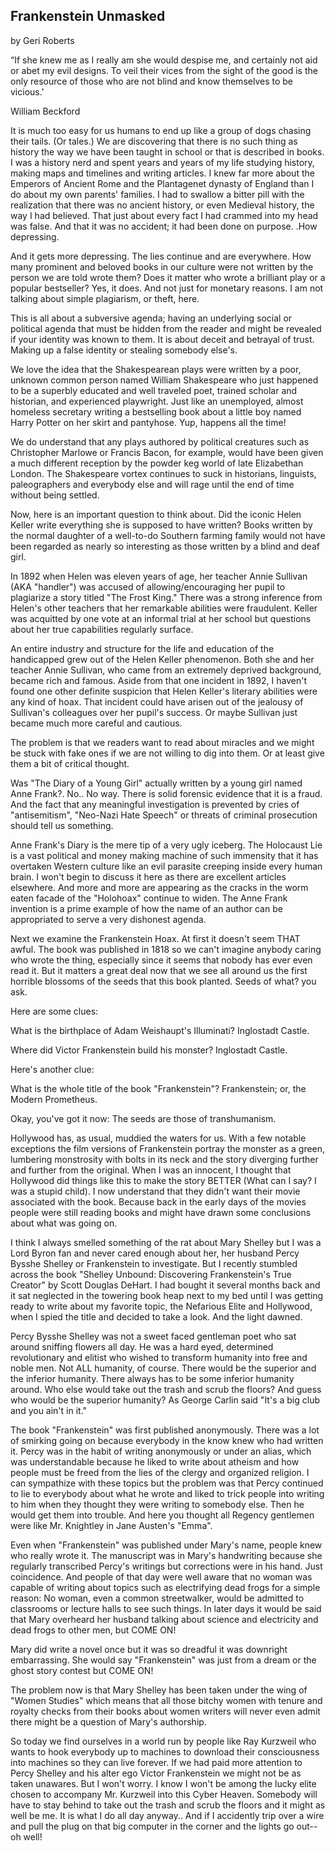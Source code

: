 ## Frankenstein Unmasked

by Geri Roberts


“If she knew me as I really am she would despise me, and certainly not aid or abet my evil designs. To veil their vices from the sight of the good is the only resource of those who are not blind and know themselves to be vicious.'

William Beckford



It is much too easy for us humans to end up like a group of dogs chasing their tails. (Or tales.)  We are discovering that there is no such thing as history the way we have been taught in school or that is described in books.  I was a history nerd and spent years and years of my life studying history, making maps and timelines and writing articles.  I knew far more about the Emperors of Ancient Rome and the Plantagenet dynasty of England than I do about my own parents' families.  I had to swallow a bitter pill with the realization that there was no ancient history, or even Medieval history, the way I had believed. That just about every fact I had crammed into my head was false.  And that it was no accident; it had been done on purpose. .How depressing.

And it gets more depressing.  The lies continue and are everywhere.  How many prominent and beloved books in our culture were not written by the person we are told wrote them?  Does it matter who wrote a brilliant play or a popular bestseller?  Yes, it does.  And not just for monetary reasons.  I am not talking about simple plagiarism, or theft, here.

This is all about a subversive agenda; having an underlying social or political agenda that must be hidden from the reader and might be revealed if your identity was known to them.  It is about deceit and betrayal of trust.  Making up a false identity or stealing somebody else's.

We love the idea that the Shakespearean plays were written by a poor, unknown common person named William Shakespeare who just happened to be a superbly educated and well traveled poet, trained scholar and historian, and experienced playwright.  Just like an unemployed, almost homeless secretary writing a bestselling book about a little boy named Harry Potter on her skirt and pantyhose.  Yup, happens all the time!

We do understand that any plays authored by political creatures such as Christopher Marlowe or Francis Bacon, for example, would have been given a much different reception by the powder keg world of late Elizabethan London.   The Shakespeare vortex continues to suck in historians, linguists, paleographers and everybody else and will rage until the end of time without being settled.

Now, here is an important question to think about.  Did the iconic Helen Keller write everything she is supposed to have written?  Books written by the normal daughter of a well-to-do Southern farming family would not have been regarded as nearly so interesting as those written by a blind and deaf girl.

In 1892 when Helen was eleven years of age, her teacher Annie Sullivan (AKA "handler") was accused of allowing/encouraging her pupil to plagiarize a story titled "The Frost King."  There was a strong inference from Helen's other teachers that her remarkable abilities were fraudulent.  Keller was acquitted by one vote at an informal trial at her school but questions about her true capabilities regularly surface.

An entire industry and structure for the life and education of the handicapped grew out of the Helen Keller phenomenon.  Both she and her teacher Annie Sullivan, who came from an extremely deprived background, became rich and famous.  Aside from that one incident in 1892, I haven't found one other definite suspicion that Helen Keller's literary abilities were any kind of hoax.   That incident could have arisen out of the jealousy of Sullivan's colleagues over her pupil's success.  Or maybe Sullivan just became much more careful and cautious.

The problem is that we readers want to read about miracles and we might be stuck with fake ones if we are not willing to dig into them.  Or at least give them a bit of critical thought.

Was "The Diary of a Young Girl" actually written by a young girl named Anne Frank?.  No..  No way.  There is solid forensic evidence that it is a fraud.  And the fact that any meaningful investigation is prevented by cries of "antisemitism", "Neo-Nazi Hate Speech" or threats of criminal prosecution should tell us something.

Anne Frank's Diary is the mere tip of a very ugly iceberg.  The Holocaust Lie is a vast political and money making machine of such immensity that it has overtaken Western culture like an evil parasite creeping inside every human brain.  I won't begin to discuss it here as there are excellent articles elsewhere.  And more and more are appearing as the cracks in the worm eaten facade of the "Holohoax" continue to widen. The Anne Frank invention is a prime example of how the name of an author can be appropriated to serve a very dishonest agenda.

Next we examine the Frankenstein Hoax.  At first it doesn't seem THAT awful.  The book was published in 1818 so we can't imagine anybody caring who wrote the thing, especially since it seems that nobody has ever even read it.  But it matters a great deal now that we see all around us the first horrible blossoms of the seeds that this book planted.  Seeds of what? you ask.

Here are some clues:

What is the birthplace of Adam Weishaupt's Illuminati?   Inglostadt Castle.

Where did Victor Frankenstein build his monster?  Inglostadt Castle.


Here's another clue:

What is the whole title of the book "Frankenstein"?   Frankenstein; or, the Modern Prometheus.


Okay, you've got it now:  The seeds are those of transhumanism.


Hollywood has, as usual, muddied the waters for us.  With a few notable exceptions the film versions of Frankenstein portray the monster as a green, lumbering monstrosity with bolts in its neck and the story diverging further and further from the original.  When I was an innocent, I thought that Hollywood did things like this to make the story BETTER (What can I say?  I was a stupid child).  I now understand that they didn't want their movie associated with the book.  Because back in the early days of the movies people were still reading books and might have drawn some conclusions about what was going on.

I think I always smelled something of the rat about Mary Shelley but I was a Lord Byron fan and never cared enough about her, her husband Percy Bysshe Shelley or Frankenstein to investigate.  But I recently stumbled across the book "Shelley Unbound:  Discovering Frankenstein's True Creator" by Scott Douglas DeHart.  I had bought it several months back and it sat neglected in the towering book heap next to my bed until I was getting ready to write about my favorite topic, the Nefarious Elite and Hollywood, when I spied the title and decided to take a look.  And the light dawned.

Percy Bysshe Shelley was not a sweet faced gentleman poet who sat around sniffing flowers all day.  He was a hard eyed, determined revolutionary and elitist who wished to transform humanity into free and noble men.  Not ALL humanity, of course.  There would be the superior and the inferior humanity.   There always has to be some inferior humanity around.  Who else would take out the trash and scrub the floors?  And guess who would be the superior humanity?  As George Carlin said "It's a big club and you ain't in it."

The book "Frankenstein" was first published anonymously.  There was a lot of smirking going on because everybody in the know knew who had written it.  Percy was in the habit of writing anonymously or under an alias, which was understandable because he liked to write about atheism and how people must be freed from the lies of the clergy and organized religion.  I can sympathize with these topics but the problem was that Percy continued to lie to everybody about what he wrote and liked to trick people into writing to him when they thought they were writing to somebody else.  Then he would get them into trouble.  And here you thought all Regency gentlemen were like Mr. Knightley in Jane Austen's "Emma".

Even when "Frankenstein" was published under Mary's name, people knew who really wrote it.   The manuscript was in Mary's handwriting because she regularly transcribed Percy's writings but corrections were in his hand.  Just coincidence.  And people of that day were well aware that no woman was capable of writing about topics such as electrifying dead frogs for a simple reason:  No woman, even a common streetwalker, would be admitted to classrooms or lecture halls to see such things.  In later days it would be said that Mary overheard her husband talking about science and electricity and dead frogs to other men, but COME ON!

Mary did write a novel once but it was so dreadful it was downright embarrassing.  She would say "Frankenstein" was just from a dream or the ghost story contest but COME ON!

The problem now is that Mary Shelley has been taken under the wing of "Women Studies" which means that all those bitchy women with tenure and royalty checks from their books about women writers will never even admit there might be a question of Mary's authorship.

So today we find ourselves in a world run by people like Ray Kurzweil who wants to hook everybody up to machines to download their consciousness into machines so they can live forever.  If we had paid more attention to Percy Shelley and his alter ego Victor Frankenstein we might not be as taken unawares.  But I won't worry.  I know I won't be among the lucky elite chosen to accompany Mr. Kurzweil into this Cyber Heaven.  Somebody will have to stay behind to take out the trash and scrub the floors and it might as well be me.  It is what I do all day anyway..  And if I accidently trip over a wire and pull the plug on that big computer in the corner and the lights go out--oh well!  